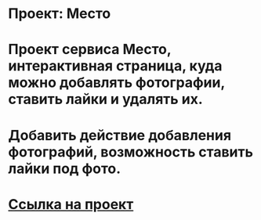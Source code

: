 # Проект: Место

# Проект сервиса Место, интерактивная страница, куда можно добавлять фотографии, ставить лайки и удалять их. 
# Добавить действие добавления фотографий, возможность ставить лайки под фото.
# [Ссылка на проект](https://mozhnopozhaluysta.github.io/mesto/ "Место")
